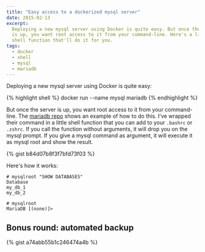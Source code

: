 ```yaml
---
title: "Easy access to a dockerized mysql server"
date: 2015-02-13
excerpt:
  Deploying a new mysql server using Docker is quite easy. But once the server
  is up, you want root access to it from your command-line. Here's a little
  shell function that'll do it for you.
tags:
  - docker
  - shell
  - mysql
  - mariadb
---
```

Deploying a new mysql server using Docker is quite easy:

{% highlight shell %}
docker run --name mysql mariadb
{% endhighlight %}

But once the server is up, you want root access to it from your command-line.
The [mariadb repo](https://registry.hub.docker.com/_/mariadb/) shows an example
of how to do this. I've wrapped their command in a little shell function that
you can add to your `.bashrc` or `.zshrc`. If you call the function without
arguments, it will drop you on the mysql prompt. If you give a mysql command as
argument, it will execute it as mysql root and show the result.

{% gist b84d07b8f3f7bfd73f03 %}

Here's how it works:

    # mysqlroot "SHOW DATABASES"
    Database
    my_db_1
    my_db_2

    # mysqlroot
    MariaDB [(none)]>

## Bonus round: automated backup

{% gist a74abb55b1c246474a4b %}
